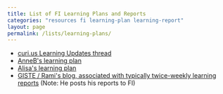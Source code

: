 ```yaml
---
title: List of FI Learning Plans and Reports
categories: "resources fi learning-plan learning-report"
layout: page
permalink: /lists/learning-plans/
---
```


* [curi.us Learning Updates thread](https://curi.us/2377-learning-updates-thread)
* [AnneB's learning plan](https://aelanwave.wordpress.com/category/learning-plan/)
* [Alisa's learning plan](https://hg.sr.ht/~petrogradphilosopher/fi/raw/lp.md)
* [GISTE / Rami's blog, associated with typically twice-weekly learning reports](https://ramirustom.blogspot.com/) (Note: He posts his reports to FI)